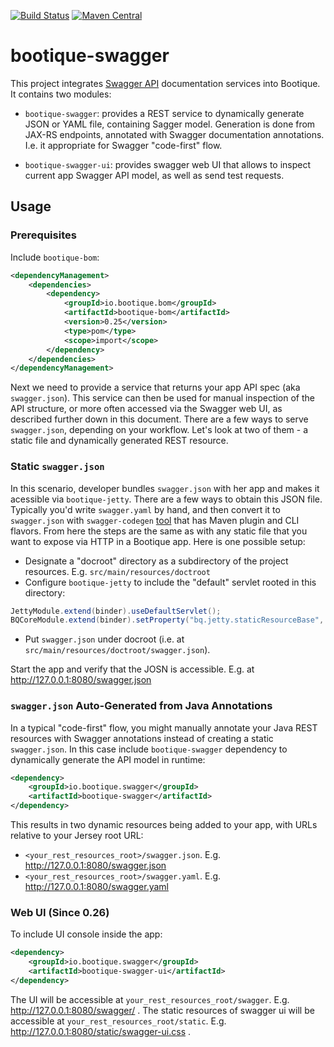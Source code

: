 <!--
  Licensed to ObjectStyle LLC under one
  or more contributor license agreements.  See the NOTICE file
  distributed with this work for additional information
  regarding copyright ownership.  The ObjectStyle LLC licenses
  this file to you under the Apache License, Version 2.0 (the
  "License"); you may not use this file except in compliance
  with the License.  You may obtain a copy of the License at

    http://www.apache.org/licenses/LICENSE-2.0

  Unless required by applicable law or agreed to in writing,
  software distributed under the License is distributed on an
  "AS IS" BASIS, WITHOUT WARRANTIES OR CONDITIONS OF ANY
  KIND, either express or implied.  See the License for the
  specific language governing permissions and limitations
  under the License.
  -->

[![Build Status](https://travis-ci.org/bootique/bootique-swagger.svg)](https://travis-ci.org/bootique/bootique-swagger)
[![Maven Central](https://maven-badges.herokuapp.com/maven-central/io.bootique.swagger/bootique-swagger/badge.svg)](https://maven-badges.herokuapp.com/maven-central/io.bootique.swagger/bootique-swagger/)

# bootique-swagger

This project integrates [Swagger API](http://swagger.io/) documentation services into Bootique.
It contains two modules:

* `bootique-swagger`: provides a REST service to dynamically generate JSON or YAML
file, containing Sagger model. Generation is done from JAX-RS endpoints, annotated
with Swagger documentation annotations. I.e. it appropriate for Swagger "code-first"
flow.

* `bootique-swagger-ui`: provides swagger web UI that allows to inspect
current app Swagger API model, as well as send test requests.

## Usage

### Prerequisites

Include ```bootique-bom```:
```xml
<dependencyManagement>
    <dependencies>
        <dependency>
            <groupId>io.bootique.bom</groupId>
            <artifactId>bootique-bom</artifactId>
            <version>0.25</version>
            <type>pom</type>
            <scope>import</scope>
        </dependency>
    </dependencies>
</dependencyManagement>
```

Next we need to provide a service that returns your app API spec (aka
`swagger.json`). This service can then be used for manual inspection of
the API structure, or more often accessed via the Swagger web UI, as described
further down in this document. There are a few ways to serve `swagger.json`,
depending on your workflow. Let's look at two of them - a static file
and dynamically generated REST resource.

### Static `swagger.json`

In this scenario, developer bundles `swagger.json` with her app and makes
it acessible via `bootique-jetty`. There are a few ways to obtain this JSON
file. Typically you'd write `swagger.yaml` by hand, and then convert it
to `swagger.json` with `swagger-codegen` [tool](https://github.com/swagger-api/swagger-codegen)
that has Maven plugin and CLI flavors. From here the steps are the same
as with any static file that you want to expose via HTTP in a Bootique app.
Here is one possible setup:

* Designate a "docroot" directory as a subdirectory of the project resources.
E.g. `src/main/resources/doctroot`
* Configure `bootique-jetty` to include the "default" servlet rooted in this
directory:

```java
JettyModule.extend(binder).useDefaultServlet();
BQCoreModule.extend(binder).setProperty("bq.jetty.staticResourceBase", "classpath:docroot");
```

* Put `swagger.json` under docroot (i.e. at  `src/main/resources/doctroot/swagger.json`).

Start the app and verify that the JOSN is accessible. E.g. at http://127.0.0.1:8080/swagger.json

### `swagger.json` Auto-Generated from Java Annotations

In a typical "code-first" flow, you might manually annotate your Java
REST resources with Swagger annotations instead of creating a static
`swagger.json`. In this case include `bootique-swagger` dependency to
dynamically generate the API model in runtime:

```xml
<dependency>
	<groupId>io.bootique.swagger</groupId>
	<artifactId>bootique-swagger</artifactId>
</dependency>
```

This results in two dynamic resources being added to your app, with URLs
relative to your Jersey root URL:

* `<your_rest_resources_root>/swagger.json`. E.g. http://127.0.0.1:8080/swagger.json
* `<your_rest_resources_root>/swagger.yaml`. E.g. http://127.0.0.1:8080/swagger.yaml


### Web UI (Since 0.26)

To include UI console inside the app:

```xml
<dependency>
	<groupId>io.bootique.swagger</groupId>
	<artifactId>bootique-swagger-ui</artifactId>
</dependency>
```

The UI will be accessible at `your_rest_resources_root/swagger`. E.g. http://127.0.0.1:8080/swagger/ .
The static resources of swagger ui will be accessible at `your_rest_resources_root/static`. E.g. http://127.0.0.1:8080/static/swagger-ui.css .

